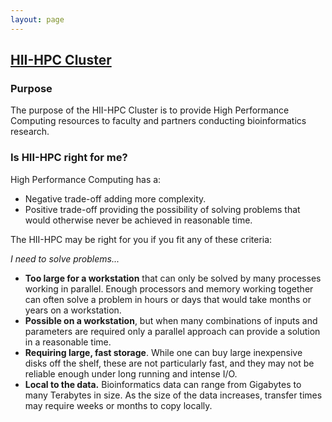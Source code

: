 ```yaml
---
layout: page
---
```


## [HII-HPC Cluster](../hii-hpc.html)

### Purpose

The purpose of the HII-HPC Cluster is to provide High Performance
Computing resources to faculty and partners conducting bioinformatics
research.

### Is HII-HPC right for me?

High Performance Computing has a:

- Negative trade-off adding more complexity.
- Positive trade-off providing the possibility of solving problems that
  would otherwise never be achieved in reasonable time.

The HII-HPC may be right for you if you fit any of these criteria:

*I need to solve problems...*

- **Too large for a workstation** that can only be solved by many processes working in parallel.
  Enough processors and memory working together can often solve a problem
  in hours or days that would take months or years on a workstation.
- **Possible on a workstation**,
  but when many combinations of inputs and parameters are
  required only a parallel approach can provide a solution
  in a reasonable time.
- **Requiring large, fast storage**. While one can buy large inexpensive disks off
  the shelf, these are not particularly fast, and they may
  not be reliable enough under long running and intense I/O.
- **Local to the data.**
  Bioinformatics data can range from Gigabytes
  to many Terabytes in size. As the size of the data increases,
  transfer times may require weeks or months to copy locally.
